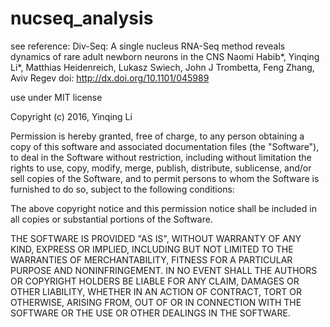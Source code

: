 # nucseq_analysis

see reference:
Div-Seq: A single nucleus RNA-Seq method reveals dynamics of rare adult newborn neurons in the CNS
Naomi Habib*, Yinqing Li*, Matthias Heidenreich, Lukasz Swiech, John J Trombetta, Feng Zhang, Aviv Regev
doi: http://dx.doi.org/10.1101/045989

use under MIT license

Copyright (c) 2016, Yinqing Li

Permission is hereby granted, free of charge, to any person obtaining a copy of this software and associated documentation files (the "Software"), to deal in the Software without restriction, including without limitation the rights to use, copy, modify, merge, publish, distribute, sublicense, and/or sell copies of the Software, and to permit persons to whom the Software is furnished to do so, subject to the following conditions:

The above copyright notice and this permission notice shall be included in all copies or substantial portions of the Software.

THE SOFTWARE IS PROVIDED "AS IS", WITHOUT WARRANTY OF ANY KIND, EXPRESS OR IMPLIED, INCLUDING BUT NOT LIMITED TO THE WARRANTIES OF MERCHANTABILITY, FITNESS FOR A PARTICULAR PURPOSE AND NONINFRINGEMENT. IN NO EVENT SHALL THE AUTHORS OR COPYRIGHT HOLDERS BE LIABLE FOR ANY CLAIM, DAMAGES OR OTHER LIABILITY, WHETHER IN AN ACTION OF CONTRACT, TORT OR OTHERWISE, ARISING FROM, OUT OF OR IN CONNECTION WITH THE SOFTWARE OR THE USE OR OTHER DEALINGS IN THE SOFTWARE.
